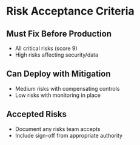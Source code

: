 # Risk Acceptance Criteria

## Must Fix Before Production

- All critical risks (score 9)
- High risks affecting security/data

## Can Deploy with Mitigation

- Medium risks with compensating controls
- Low risks with monitoring in place

## Accepted Risks

- Document any risks team accepts
- Include sign-off from appropriate authority
